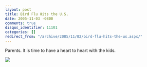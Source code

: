 ```yaml
---
layout: post
title: Bird Flu Hits the U.S.
date: 2005-11-03 -0800
comments: true
disqus_identifier: 11101
categories: []
redirect_from: "/archive/2005/11/02/bird-flu-hits-the-us.aspx/"
---
```


Parents. It is time to have a heart to heart with the kids.

![](https://haacked.com/images/BirdFluHitsUS.jpg)

